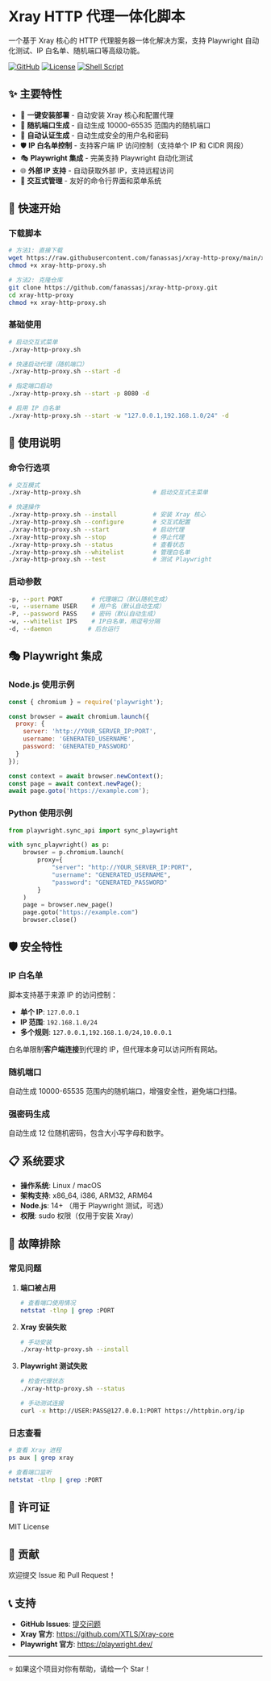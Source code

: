 # Xray HTTP 代理一体化脚本

一个基于 Xray 核心的 HTTP 代理服务器一体化解决方案，支持 Playwright 自动化测试、IP 白名单、随机端口等高级功能。

[![GitHub](https://img.shields.io/badge/GitHub-fanassasj/xray--http--proxy-blue?logo=github)](https://github.com/fanassasj/xray-http-proxy)
[![License](https://img.shields.io/badge/License-MIT-green)](https://github.com/fanassasj/xray-http-proxy/blob/main/LICENSE)
[![Shell Script](https://img.shields.io/badge/Shell-Bash-red?logo=gnu-bash)](https://github.com/fanassasj/xray-http-proxy)

## ✨ 主要特性

- 🚀 **一键安装部署** - 自动安装 Xray 核心和配置代理
- 🎲 **随机端口生成** - 自动生成 10000-65535 范围内的随机端口
- 🔐 **自动认证生成** - 自动生成安全的用户名和密码
- 🛡️ **IP 白名单控制** - 支持客户端 IP 访问控制（支持单个 IP 和 CIDR 网段）
- 🎭 **Playwright 集成** - 完美支持 Playwright 自动化测试
- 🌐 **外部 IP 支持** - 自动获取外部 IP，支持远程访问
- 📱 **交互式管理** - 友好的命令行界面和菜单系统

## 🚀 快速开始

### 下载脚本

```bash
# 方法1: 直接下载
wget https://raw.githubusercontent.com/fanassasj/xray-http-proxy/main/xray-http-proxy.sh
chmod +x xray-http-proxy.sh

# 方法2: 克隆仓库
git clone https://github.com/fanassasj/xray-http-proxy.git
cd xray-http-proxy
chmod +x xray-http-proxy.sh
```

### 基础使用

```bash
# 启动交互式菜单
./xray-http-proxy.sh

# 快速启动代理（随机端口）
./xray-http-proxy.sh --start -d

# 指定端口启动
./xray-http-proxy.sh --start -p 8080 -d

# 启用 IP 白名单
./xray-http-proxy.sh --start -w "127.0.0.1,192.168.1.0/24" -d
```

## 📖 使用说明

### 命令行选项

```bash
# 交互模式
./xray-http-proxy.sh                    # 启动交互式主菜单

# 快速操作
./xray-http-proxy.sh --install          # 安装 Xray 核心
./xray-http-proxy.sh --configure        # 交互式配置
./xray-http-proxy.sh --start            # 启动代理
./xray-http-proxy.sh --stop             # 停止代理
./xray-http-proxy.sh --status           # 查看状态
./xray-http-proxy.sh --whitelist        # 管理白名单
./xray-http-proxy.sh --test             # 测试 Playwright
```

### 启动参数

```bash
-p, --port PORT        # 代理端口（默认随机生成）
-u, --username USER    # 用户名（默认自动生成）
-P, --password PASS    # 密码（默认自动生成）
-w, --whitelist IPS    # IP白名单，用逗号分隔
-d, --daemon          # 后台运行
```

## 🎭 Playwright 集成

### Node.js 使用示例

```javascript
const { chromium } = require('playwright');

const browser = await chromium.launch({
  proxy: {
    server: 'http://YOUR_SERVER_IP:PORT',
    username: 'GENERATED_USERNAME',
    password: 'GENERATED_PASSWORD'
  }
});

const context = await browser.newContext();
const page = await context.newPage();
await page.goto('https://example.com');
```

### Python 使用示例

```python
from playwright.sync_api import sync_playwright

with sync_playwright() as p:
    browser = p.chromium.launch(
        proxy={
            "server": "http://YOUR_SERVER_IP:PORT",
            "username": "GENERATED_USERNAME",
            "password": "GENERATED_PASSWORD"
        }
    )
    page = browser.new_page()
    page.goto("https://example.com")
    browser.close()
```

## 🛡️ 安全特性

### IP 白名单

脚本支持基于来源 IP 的访问控制：

- **单个 IP**: `127.0.0.1`
- **IP 范围**: `192.168.1.0/24`
- **多个规则**: `127.0.0.1,192.168.1.0/24,10.0.0.1`

白名单限制**客户端连接**到代理的 IP，但代理本身可以访问所有网站。

### 随机端口

自动生成 10000-65535 范围内的随机端口，增强安全性，避免端口扫描。

### 强密码生成

自动生成 12 位随机密码，包含大小写字母和数字。

## 📋 系统要求

- **操作系统**: Linux / macOS
- **架构支持**: x86_64, i386, ARM32, ARM64
- **Node.js**: 14+ （用于 Playwright 测试，可选）
- **权限**: sudo 权限（仅用于安装 Xray）

## 🔧 故障排除

### 常见问题

1. **端口被占用**
   ```bash
   # 查看端口使用情况
   netstat -tlnp | grep :PORT
   ```

2. **Xray 安装失败**
   ```bash
   # 手动安装
   ./xray-http-proxy.sh --install
   ```

3. **Playwright 测试失败**
   ```bash
   # 检查代理状态
   ./xray-http-proxy.sh --status

   # 手动测试连接
   curl -x http://USER:PASS@127.0.0.1:PORT https://httpbin.org/ip
   ```

### 日志查看

```bash
# 查看 Xray 进程
ps aux | grep xray

# 查看端口监听
netstat -tlnp | grep :PORT
```

## 📄 许可证

MIT License

## 🤝 贡献

欢迎提交 Issue 和 Pull Request！

## 📞 支持

- **GitHub Issues**: [提交问题](https://github.com/fanassasj/xray-http-proxy/issues)
- **Xray 官方**: https://github.com/XTLS/Xray-core
- **Playwright 官方**: https://playwright.dev/

---

⭐ 如果这个项目对你有帮助，请给一个 Star！